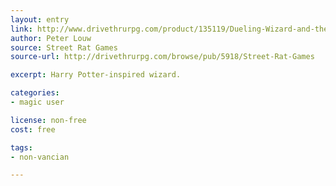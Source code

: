 ```yaml
---
layout: entry
link: http://www.drivethrurpg.com/product/135119/Dueling-Wizard-and-the-Highly-Derivative-Dungeon-World-Playbook
author: Peter Louw
source: Street Rat Games
source-url: http://drivethrurpg.com/browse/pub/5918/Street-Rat-Games

excerpt: Harry Potter-inspired wizard.

categories:
- magic user

license: non-free
cost: free

tags:
- non-vancian

---
```

